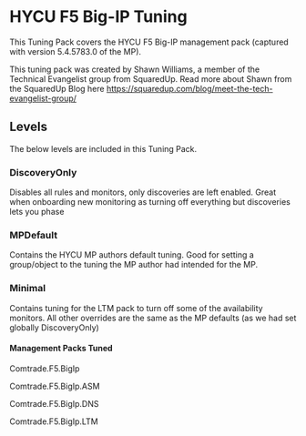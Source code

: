 # HYCU F5 Big-IP Tuning
This Tuning Pack covers the HYCU F5 Big-IP management pack (captured with version 5.4.5783.0 of the MP).

This tuning pack was created by Shawn Williams, a member of the Technical Evangelist group from SquaredUp.  Read more about Shawn from the SquaredUp Blog here https://squaredup.com/blog/meet-the-tech-evangelist-group/

## Levels
The below levels are included in this Tuning Pack.

### DiscoveryOnly
Disables all rules and monitors, only discoveries are left enabled. Great when onboarding new monitoring as turning off everything but discoveries lets you phase 

### MPDefault
Contains the HYCU MP authors default tuning. Good for setting a group/object to the tuning the MP author had intended for the MP.

### Minimal
Contains tuning for the LTM pack to turn off some of the availability monitors. All other overrides are the same as the MP defaults (as we had set globally DiscoveryOnly)

#### Management Packs Tuned
Comtrade.F5.BigIp

Comtrade.F5.BigIp.ASM

Comtrade.F5.BigIp.DNS

Comtrade.F5.BigIp.LTM

